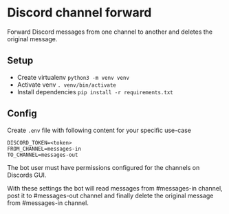 # Discord channel forward

Forward Discord messages from one channel to another and deletes the original
message.

## Setup

- Create virtualenv `python3 -m venv venv`
- Activate venv `. venv/bin/activate`
- Install dependencies `pip install -r requirements.txt`

## Config

Create `.env` file with following content for your specific use-case
```
DISCORD_TOKEN=<token>
FROM_CHANNEL=messages-in
TO_CHANNEL=messages-out
```

The bot user must have permissions configured for the channels on Discords GUI.

With these settings the bot will read messages from #messages-in channel,
post it to #messages-out channel and finally delete the original message
from #messages-in channel.
